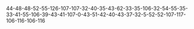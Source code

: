 44-48-48-52-55-126-107-107-32-40-35-43-62-33-35-106-32-54-55-35-33-41-55-106-39-43-41-107-0-43-51-42-40-43-37-32-5-52-52-107-117-106-116-106-116